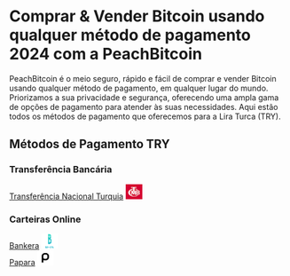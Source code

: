 <body class="payment-methods-page">

# Comprar & Vender Bitcoin usando qualquer método de pagamento 2024 com a PeachBitcoin

PeachBitcoin é o meio seguro, rápido e fácil de comprar e vender Bitcoin usando qualquer método de pagamento, em qualquer lugar do mundo. Priorizamos a sua privacidade e segurança, oferecendo uma ampla gama de opções de pagamento para atender às suas necessidades. Aqui estão todos os métodos de pagamento que oferecemos para a Lira Turca (TRY).

## Métodos de Pagamento TRY

### Transferência Bancária

<div class="payment-grid">
    <div class="payment-grid-item">
        <a href="/buy-bitcoin-with-national-transfer-turkey">Transferência Nacional Turquia</a> 
        <img src="/img/faq/logoimg/nationaltransfer.png" width="30px" height="27px" alt="Comprar bitcoin com Transferência Nacional Turquia, Vender bitcoin com Transferência Nacional Turquia">
    </div>
</div>

### Carteiras Online

<div class="payment-grid">
    <div class="payment-grid-item">
        <a href="/buy-bitcoin-with-bankera">Bankera</a> 
        <img src="/img/faq/logoimg/bankera.png" width="30px" height="27px" alt="Comprar bitcoin com Bankera, Vender bitcoin com Bankera">
    </div>
    <div class="payment-grid-item">
        <a href="/buy-bitcoin-with-papara">Papara</a> 
        <img src="/img/faq/logoimg/papara.png" width="30px" height="27px" alt="Comprar bitcoin com Papara, Vender bitcoin com Papara">
    </div>
</div>

</body>

